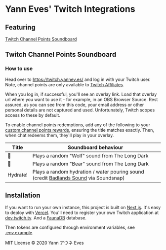 # Yann Eves' Twitch Integrations

## Featuring

[Twitch Channel Points Soundboard](#twitch-channel-points-soundboard)

## Twitch Channel Points Soundboard

### How to use

Head over to <https://twitch.yannev.es/> and log in with your Twitch user. Note, channel points are only available to [Twitch Affiliates][twitch-affiliates].

When you log in, if successful, you'll see an overlay link. Load that overlay url where you want to use it - for example, in an OBS Browser Source. Rest assured, as you can see from this code, your email address or other personal details are not captured and used. Unfortunately, Twitch scopes access to these by default.

To enable channel points redemptions, add any of the following to your [custom channel points rewards][twitch-channel-points], ensuring the title matches exactly. Then, when chat redeems them, they'll play in your overlay.

| Title    | Soundboard behaviour                                                                                   |
| -------- | ------------------------------------------------------------------------------------------------------ |
| 🐺       | Plays a random "Wolf" sound from The Long Dark                                                         |
| 🐻       | Plays a random "Bear" sound from The Long Dark                                                         |
| Hydrate! | Plays a random hydration / water pouring sound (credit [Badlands Sound][badlands-sound] via Soundsnap) |

## Installation

If you want to run your own instance, this project is built on [Next.js][next-js]. It's easy to deploy with [Vercel][vercel]. You'll need to register your own Twitch application at [dev.twitch.tv][twitch-dev]. And a [FaunaDB][fauna-db] database.

Then tokens are configured through environment variables, see [.env.example](./.env.example).

MIT License © 2020 Yann アウネ Eves

<!-- Developer Resources -->

[twitch-affiliates]: https://affiliate.twitch.tv/
[twitch-channel-points]: https://help.twitch.tv/s/article/channel-points-guide
[next-js]: https://nextjs.org/
[twitch-dev]: https://dev.twitch.tv/
[vercel]: https://vercel.com/
[fauna-db]: https://fauna.com/

<!-- Sound Credits -->

[badlands-sound]: https://www.soundsnap.com/user/529348/library
